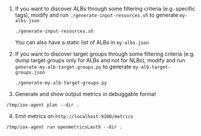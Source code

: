 1.  If you want to discover ALBs through some filtering criteria  (e.g. specific tags), modify and run `./generate-input-resources.sh` to generate `my-albs.json`

    ```
    ./generate-input-resources.sh
    ```

    You can also have a static list of ALBs in `my-albs.json`

2. If you want to discover target groups through some filtering criteria (e.g. dump target groups only for ALBs and not for NLBs), modify and run `generate-my-alb-target-groups.py` to generate `my-alb-target-groups.json`

    ```
    ./generate-my-alb-target-groups.py
    ```

3. Generate and show output metrics in debuggable format

  ```
  /tmp/iox-agent plan --dir .
  ```

4. Emit metrics on `http://localhost:9100/metrics`

  ```
  /tmp/iox-agent run openmetricsLast9 --dir .
  ```
